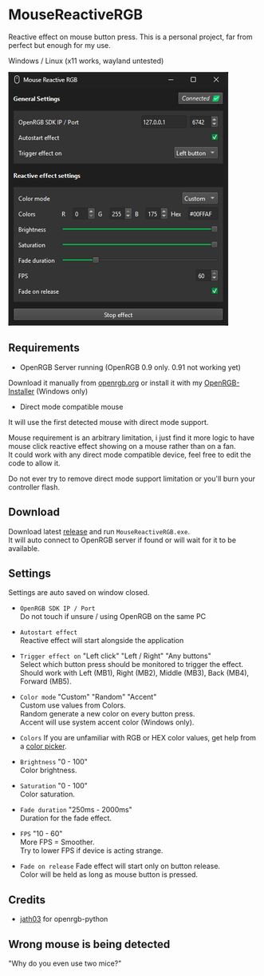 # MouseReactiveRGB

Reactive effect on mouse button press.
This is a personal project, far from perfect but enough for my use.

Windows / Linux (x11 works, wayland untested)

![image](assets/screenshot.png)

## Requirements

- OpenRGB Server running (OpenRGB 0.9 only. 0.91 not working yet)

Download it manually from [openrgb.org](https://openrgb.org/releases.html) or install it with my [OpenRGB-Installer](https://github.com/Odizinne/OpenRGB-Installer/releases/latest) (Windows only)
- Direct mode compatible mouse

It will use the first detected mouse with direct mode support.

Mouse requirement is an arbitrary limitation, i just find it more logic to have mouse click reactive effect showing on a mouse rather than on a fan.  
It could work with any direct mode compatible device, feel free to edit the code to allow it.

Do not ever try to remove direct mode support limitation or you'll burn your controller flash.

## Download

Download latest [release](https://github.com/Odizinne/MouseReactiveRGB/releases/latest) and run `MouseReactiveRGB.exe`.  
It will auto connect to OpenRGB server if found or will wait for it to be available.

## Settings

Settings are auto saved on window closed.

- `OpenRGB SDK IP / Port`  
Do not touch if unsure / using OpenRGB on the same PC

- `Autostart effect`  
Reactive effect will start alongside the application

- `Trigger effect on` "Left click" "Left / Right" "Any buttons"  
Select which button press should be monitored to trigger the effect.  
Should work with Left (MB1), Right (MB2), Middle (MB3), Back (MB4), Forward (MB5).

- `Color mode` "Custom" "Random" "Accent"  
Custom use values from Colors.  
Random generate a new color on every button press.  
Accent will use system accent color (Windows only).

- `Colors`
If you are unfamiliar with RGB or HEX color values, get help from a [color picker](https://www.google.com/search?q=color+picker&sca_upv=1).

- `Brightness` "0 - 100"  
Color brightness.

- `Saturation` "0 - 100"  
Color saturation.

- `Fade duration` "250ms - 2000ms"  
Duration for the fade effect.

- `FPS` "10 - 60"  
More FPS = Smoother.  
Try to lower FPS if device is acting strange.

- `Fade on release`
Fade effect will start only on button release.  
Color will be held as long as mouse button is pressed.

## Credits

- [jath03](https://github.com/jath03/openrgb-python) for openrgb-python

## Wrong mouse is being detected

"Why do you even use two mice?"